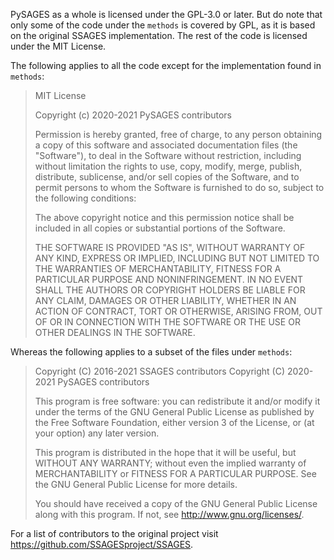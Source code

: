 PySAGES as a whole is licensed under the GPL-3.0 or later. But do note that only some of
the code under the `methods` is covered by GPL, as it is based on the original SSAGES
implementation. The rest of the code is licensed under the MIT License.

The following applies to all the code except for the implementation found in `methods`:

> MIT License
>
> Copyright (c) 2020-2021 PySAGES contributors
>
> Permission is hereby granted, free of charge, to any person obtaining a copy
> of this software and associated documentation files (the "Software"), to deal
> in the Software without restriction, including without limitation the rights
> to use, copy, modify, merge, publish, distribute, sublicense, and/or sell
> copies of the Software, and to permit persons to whom the Software is
> furnished to do so, subject to the following conditions:
>
> The above copyright notice and this permission notice shall be included in all
> copies or substantial portions of the Software.
>
> THE SOFTWARE IS PROVIDED "AS IS", WITHOUT WARRANTY OF ANY KIND, EXPRESS OR
> IMPLIED, INCLUDING BUT NOT LIMITED TO THE WARRANTIES OF MERCHANTABILITY,
> FITNESS FOR A PARTICULAR PURPOSE AND NONINFRINGEMENT. IN NO EVENT SHALL THE
> AUTHORS OR COPYRIGHT HOLDERS BE LIABLE FOR ANY CLAIM, DAMAGES OR OTHER
> LIABILITY, WHETHER IN AN ACTION OF CONTRACT, TORT OR OTHERWISE, ARISING FROM,
> OUT OF OR IN CONNECTION WITH THE SOFTWARE OR THE USE OR OTHER DEALINGS IN THE
> SOFTWARE.

Whereas the following applies to a subset of the files under `methods`:

>   Copyright (C) 2016-2021 SSAGES contributors
>   Copyright (C) 2020-2021 PySAGES contributors
>
>   This program is free software: you can redistribute it and/or modify
>   it under the terms of the GNU General Public License as published by
>   the Free Software Foundation, either version 3 of the License, or
>   (at your option) any later version.
>
>   This program is distributed in the hope that it will be useful,
>   but WITHOUT ANY WARRANTY; without even the implied warranty of
>   MERCHANTABILITY or FITNESS FOR A PARTICULAR PURPOSE.  See the
>   GNU General Public License for more details.
>
>   You should have received a copy of the GNU General Public License
>   along with this program.  If not, see <http://www.gnu.org/licenses/>.

For a list of contributors to the original project visit
https://github.com/SSAGESproject/SSAGES.

